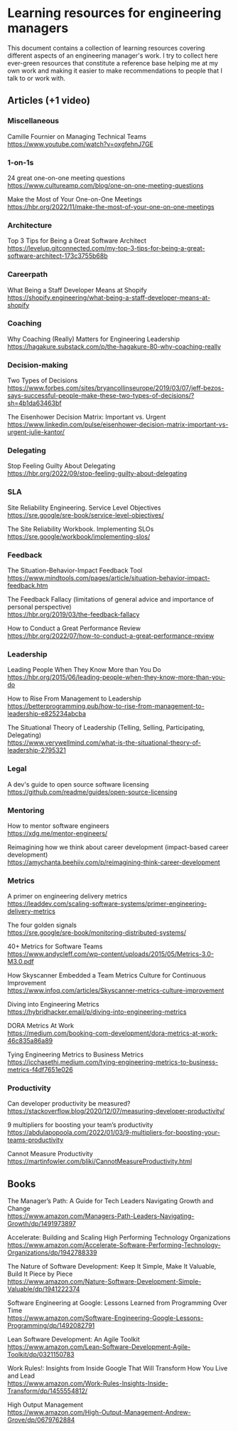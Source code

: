 # Learning resources for engineering managers
This document contains a collection of learning resources covering different aspects of an engineering manager's work.
I try to collect here ever-green resources that constitute a reference base helping me at my own work and making it easier to make recommendations to people that I talk to or work with.

## Articles (+1 video)
### Miscellaneous
Camille Fournier on Managing Technical Teams  
https://www.youtube.com/watch?v=oxgfehnJ7GE

### 1-on-1s
24 great one-on-one meeting questions  
https://www.cultureamp.com/blog/one-on-one-meeting-questions

Make the Most of Your One-on-One Meetings  
https://hbr.org/2022/11/make-the-most-of-your-one-on-one-meetings

### Architecture
Top 3 Tips for Being a Great Software Architect  
https://levelup.gitconnected.com/my-top-3-tips-for-being-a-great-software-architect-173c3755b68b

### Careerpath
What Being a Staff Developer Means at Shopify  
https://shopify.engineering/what-being-a-staff-developer-means-at-shopify

### Coaching
Why Coaching (Really) Matters for Engineering Leadership  
https://hagakure.substack.com/p/the-hagakure-80-why-coaching-really

### Decision-making
Two Types of Decisions  
https://www.forbes.com/sites/bryancollinseurope/2019/03/07/jeff-bezos-says-successful-people-make-these-two-types-of-decisions/?sh=4b1da63463bf

The Eisenhower Decision Matrix: Important vs. Urgent  
https://www.linkedin.com/pulse/eisenhower-decision-matrix-important-vs-urgent-julie-kantor/

### Delegating
Stop Feeling Guilty About Delegating  
https://hbr.org/2022/09/stop-feeling-guilty-about-delegating

### SLA
Site Reliability Engineering. Service Level Objectives  
https://sre.google/sre-book/service-level-objectives/

The Site Reliability Workbook. Implementing SLOs  
https://sre.google/workbook/implementing-slos/

### Feedback
The Situation-Behavior-Impact Feedback Tool  
https://www.mindtools.com/pages/article/situation-behavior-impact-feedback.htm

The Feedback Fallacy (limitations of general advice and importance of personal perspective)  
https://hbr.org/2019/03/the-feedback-fallacy

How to Conduct a Great Performance Review  
https://hbr.org/2022/07/how-to-conduct-a-great-performance-review

### Leadership
Leading People When They Know More than You Do  
https://hbr.org/2015/06/leading-people-when-they-know-more-than-you-do

How to Rise From Management to Leadership  
https://betterprogramming.pub/how-to-rise-from-management-to-leadership-e825234abcba

The Situational Theory of Leadership (Telling, Selling, Participating, Delegating)  
https://www.verywellmind.com/what-is-the-situational-theory-of-leadership-2795321

### Legal
A dev's guide to open source software licensing  
https://github.com/readme/guides/open-source-licensing

### Mentoring
How to mentor software engineers  
https://xdg.me/mentor-engineers/

Reimagining how we think about career development (impact-based career development)  
https://amychanta.beehiiv.com/p/reimagining-think-career-development

### Metrics
A primer on engineering delivery metrics  
https://leaddev.com/scaling-software-systems/primer-engineering-delivery-metrics

The four golden signals  
https://sre.google/sre-book/monitoring-distributed-systems/

40+ Metrics for Software Teams  
https://www.andycleff.com/wp-content/uploads/2015/05/Metrics-3.0-M3.0.pdf

How Skyscanner Embedded a Team Metrics Culture for Continuous Improvement  
https://www.infoq.com/articles/Skyscanner-metrics-culture-improvement

Diving into Engineering Metrics  
https://hybridhacker.email/p/diving-into-engineering-metrics

DORA Metrics At Work  
https://medium.com/booking-com-development/dora-metrics-at-work-46c835a86a89

Tying Engineering Metrics to Business Metrics  
https://icchasethi.medium.com/tying-engineering-metrics-to-business-metrics-f4df7651e026

### Productivity
Can developer productivity be measured?  
https://stackoverflow.blog/2020/12/07/measuring-developer-productivity/

9 multipliers for boosting your team’s productivity  
https://abdulapopoola.com/2022/01/03/9-multipliers-for-boosting-your-teams-productivity

Cannot Measure Productivity  
https://martinfowler.com/bliki/CannotMeasureProductivity.html

## Books
The Manager’s Path: A Guide for Tech Leaders Navigating Growth and Change  
https://www.amazon.com/Managers-Path-Leaders-Navigating-Growth/dp/1491973897

Accelerate: Building and Scaling High Performing Technology Organizations  
https://www.amazon.com/Accelerate-Software-Performing-Technology-Organizations/dp/1942788339

The Nature of Software Development: Keep It Simple, Make It Valuable, Build It Piece by Piece  
https://www.amazon.com/Nature-Software-Development-Simple-Valuable/dp/1941222374

Software Engineering at Google: Lessons Learned from Programming Over Time  
https://www.amazon.com/Software-Engineering-Google-Lessons-Programming/dp/1492082791

Lean Software Development: An Agile Toolkit  
https://www.amazon.com/Lean-Software-Development-Agile-Toolkit/dp/0321150783

Work Rules!: Insights from Inside Google That Will Transform How You Live and Lead  
https://www.amazon.com/Work-Rules-Insights-Inside-Transform/dp/1455554812/

High Output Management  
https://www.amazon.com/High-Output-Management-Andrew-Grove/dp/0679762884
